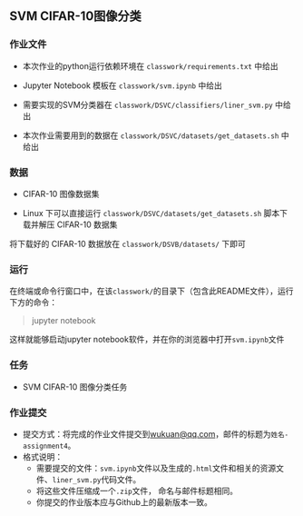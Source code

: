 ## SVM CIFAR-10图像分类

### 作业文件

- 本次作业的python运行依赖环境在 `classwork/requirements.txt` 中给出

- Jupyter Notebook 模板在 `classwork/svm.ipynb` 中给出

- 需要实现的SVM分类器在 `classwork/DSVC/classifiers/liner_svm.py` 中给出

- 本次作业需要用到的数据在 `classwork/DSVC/datasets/get_datasets.sh` 中给出

### 数据

- CIFAR-10 图像数据集

- Linux 下可以直接运行 `classwork/DSVC/datasets/get_datasets.sh` 脚本下载并解压 CIFAR-10 数据集

将下载好的 CIFAR-10 数据放在 `classwork/DSVB/datasets/` 下即可

### 运行

在终端或命令行窗口中，在该`classwork/`的目录下（包含此README文件），运行下方的命令：

> jupyter notebook

这样就能够启动jupyter notebook软件，并在你的浏览器中打开`svm.ipynb`文件

### 任务

- SVM CIFAR-10 图像分类任务

### 作业提交

- 提交方式：将完成的作业文件提交到[wukuan@qq.com](mailto:wukuan@qq.com)，邮件的标题为`姓名-assignment4`。
- 格式说明：
  - 需要提交的文件：`svm.ipynb`文件以及生成的`.html`文件和相关的资源文件、`liner_svm.py`代码文件。
  - 将这些文件压缩成一个`.zip`文件， 命名与邮件标题相同。
  - 你提交的作业版本应与Github上的最新版本一致。

